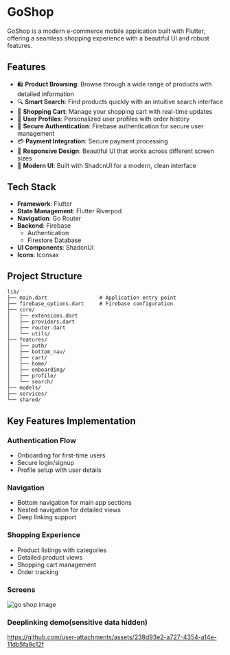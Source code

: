 # GoShop

GoShop is a modern e-commerce mobile application built with Flutter, offering a seamless shopping experience with a beautiful UI and robust features.

## Features

- 🛍️ **Product Browsing**: Browse through a wide range of products with detailed information
- 🔍 **Smart Search**: Find products quickly with an intuitive search interface
- 🛒 **Shopping Cart**: Manage your shopping cart with real-time updates
- 👤 **User Profiles**: Personalized user profiles with order history
- 🔐 **Secure Authentication**: Firebase authentication for secure user management
- 💳 **Payment Integration**: Secure payment processing
- 📱 **Responsive Design**: Beautiful UI that works across different screen sizes
- 🌙 **Modern UI**: Built with ShadcnUI for a modern, clean interface

## Tech Stack

- **Framework**: Flutter
- **State Management**: Flutter Riverpod
- **Navigation**: Go Router
- **Backend**: Firebase
  - Authentication
  - Firestore Database
- **UI Components**: ShadcnUI
- **Icons**: Iconsax


## Project Structure

```
lib/
├── main.dart                 # Application entry point
├── firebase_options.dart     # Firebase configuration
├── core/
│   ├── extensions.dart
│   ├── providers.dart
│   ├── router.dart
│   └── utils/
├── features/
│   ├── auth/
│   ├── bottom_nav/
│   ├── cart/
│   ├── home/
│   ├── onboarding/
│   ├── profile/
│   └── search/
├── models/
├── services/
└── shared/
```

## Key Features Implementation

### Authentication Flow
- Onboarding for first-time users
- Secure login/signup
- Profile setup with user details

### Navigation
- Bottom navigation for main app sections
- Nested navigation for detailed views
- Deep linking support

### Shopping Experience
- Product listings with categories
- Detailed product views
- Shopping cart management
- Order tracking

### Screens
![go shop image](https://github.com/user-attachments/assets/10c634c7-a6cf-45ca-bf1b-d98e64fb4e8b)

### Deeplinking demo(sensitive data hidden)
https://github.com/user-attachments/assets/238d93e2-a727-4354-a14e-11db5fa9c12f


